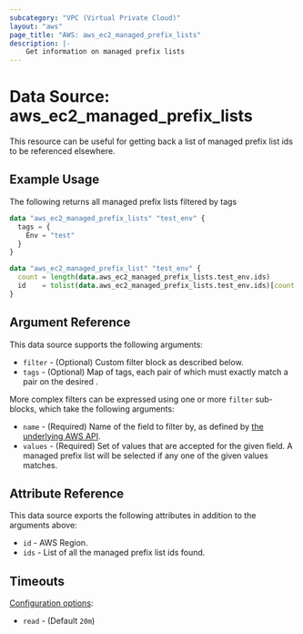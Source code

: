 ```yaml
---
subcategory: "VPC (Virtual Private Cloud)"
layout: "aws"
page_title: "AWS: aws_ec2_managed_prefix_lists"
description: |-
    Get information on managed prefix lists
---
```


# Data Source: aws_ec2_managed_prefix_lists

This resource can be useful for getting back a list of managed prefix list ids to be referenced elsewhere.

## Example Usage

The following returns all managed prefix lists filtered by tags

```terraform
data "aws_ec2_managed_prefix_lists" "test_env" {
  tags = {
    Env = "test"
  }
}

data "aws_ec2_managed_prefix_list" "test_env" {
  count = length(data.aws_ec2_managed_prefix_lists.test_env.ids)
  id    = tolist(data.aws_ec2_managed_prefix_lists.test_env.ids)[count.index]
}
```

## Argument Reference

This data source supports the following arguments:

* `filter` - (Optional) Custom filter block as described below.
* `tags` - (Optional) Map of tags, each pair of which must exactly match
  a pair on the desired .

More complex filters can be expressed using one or more `filter` sub-blocks,
which take the following arguments:

* `name` - (Required) Name of the field to filter by, as defined by
  [the underlying AWS API](https://docs.aws.amazon.com/AWSEC2/latest/APIReference/API_DescribeManagedPrefixLists.html).
* `values` - (Required) Set of values that are accepted for the given field.
  A managed prefix list will be selected if any one of the given values matches.

## Attribute Reference

This data source exports the following attributes in addition to the arguments above:

* `id` - AWS Region.
* `ids` - List of all the managed prefix list ids found.

## Timeouts

[Configuration options](https://developer.hashicorp.com/terraform/language/resources/syntax#operation-timeouts):

- `read` - (Default `20m`)
